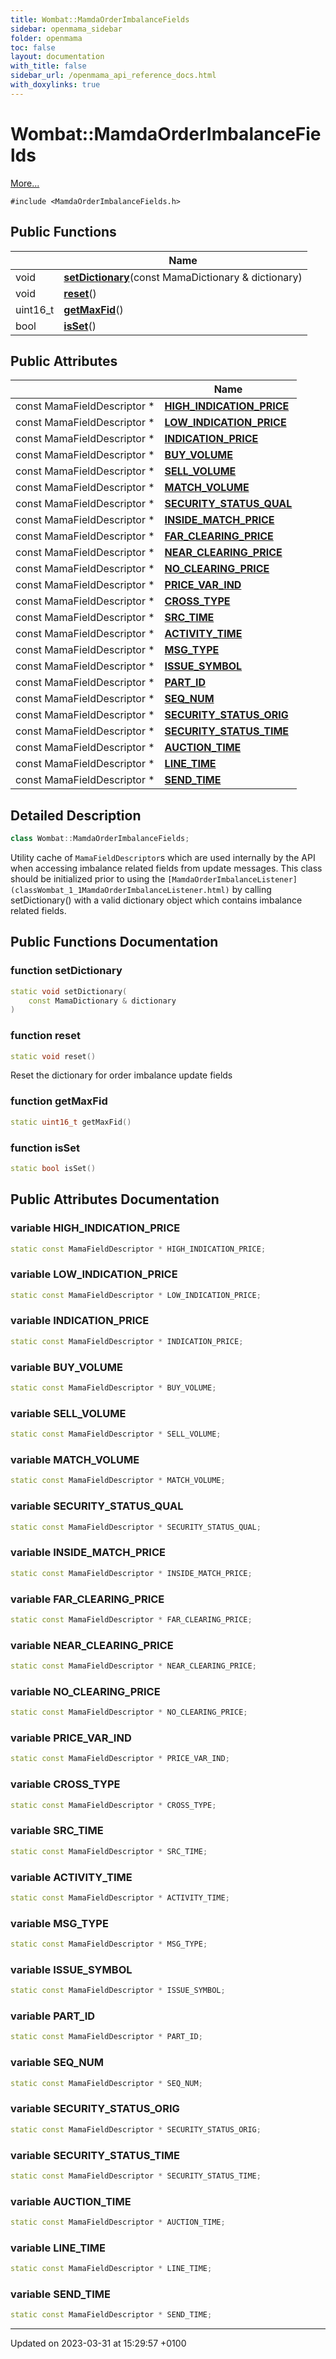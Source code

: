 ```yaml
---
title: Wombat::MamdaOrderImbalanceFields
sidebar: openmama_sidebar
folder: openmama
toc: false
layout: documentation
with_title: false
sidebar_url: /openmama_api_reference_docs.html
with_doxylinks: true
---
```


# Wombat::MamdaOrderImbalanceFields



 [More...](#detailed-description)


`#include <MamdaOrderImbalanceFields.h>`

## Public Functions

|                | Name           |
| -------------- | -------------- |
| void | **[setDictionary](classWombat_1_1MamdaOrderImbalanceFields.html#function-setdictionary)**(const MamaDictionary & dictionary) |
| void | **[reset](classWombat_1_1MamdaOrderImbalanceFields.html#function-reset)**() |
| uint16_t | **[getMaxFid](classWombat_1_1MamdaOrderImbalanceFields.html#function-getmaxfid)**() |
| bool | **[isSet](classWombat_1_1MamdaOrderImbalanceFields.html#function-isset)**() |

## Public Attributes

|                | Name           |
| -------------- | -------------- |
| const MamaFieldDescriptor * | **[HIGH_INDICATION_PRICE](classWombat_1_1MamdaOrderImbalanceFields.html#variable-high-indication-price)**  |
| const MamaFieldDescriptor * | **[LOW_INDICATION_PRICE](classWombat_1_1MamdaOrderImbalanceFields.html#variable-low-indication-price)**  |
| const MamaFieldDescriptor * | **[INDICATION_PRICE](classWombat_1_1MamdaOrderImbalanceFields.html#variable-indication-price)**  |
| const MamaFieldDescriptor * | **[BUY_VOLUME](classWombat_1_1MamdaOrderImbalanceFields.html#variable-buy-volume)**  |
| const MamaFieldDescriptor * | **[SELL_VOLUME](classWombat_1_1MamdaOrderImbalanceFields.html#variable-sell-volume)**  |
| const MamaFieldDescriptor * | **[MATCH_VOLUME](classWombat_1_1MamdaOrderImbalanceFields.html#variable-match-volume)**  |
| const MamaFieldDescriptor * | **[SECURITY_STATUS_QUAL](classWombat_1_1MamdaOrderImbalanceFields.html#variable-security-status-qual)**  |
| const MamaFieldDescriptor * | **[INSIDE_MATCH_PRICE](classWombat_1_1MamdaOrderImbalanceFields.html#variable-inside-match-price)**  |
| const MamaFieldDescriptor * | **[FAR_CLEARING_PRICE](classWombat_1_1MamdaOrderImbalanceFields.html#variable-far-clearing-price)**  |
| const MamaFieldDescriptor * | **[NEAR_CLEARING_PRICE](classWombat_1_1MamdaOrderImbalanceFields.html#variable-near-clearing-price)**  |
| const MamaFieldDescriptor * | **[NO_CLEARING_PRICE](classWombat_1_1MamdaOrderImbalanceFields.html#variable-no-clearing-price)**  |
| const MamaFieldDescriptor * | **[PRICE_VAR_IND](classWombat_1_1MamdaOrderImbalanceFields.html#variable-price-var-ind)**  |
| const MamaFieldDescriptor * | **[CROSS_TYPE](classWombat_1_1MamdaOrderImbalanceFields.html#variable-cross-type)**  |
| const MamaFieldDescriptor * | **[SRC_TIME](classWombat_1_1MamdaOrderImbalanceFields.html#variable-src-time)**  |
| const MamaFieldDescriptor * | **[ACTIVITY_TIME](classWombat_1_1MamdaOrderImbalanceFields.html#variable-activity-time)**  |
| const MamaFieldDescriptor * | **[MSG_TYPE](classWombat_1_1MamdaOrderImbalanceFields.html#variable-msg-type)**  |
| const MamaFieldDescriptor * | **[ISSUE_SYMBOL](classWombat_1_1MamdaOrderImbalanceFields.html#variable-issue-symbol)**  |
| const MamaFieldDescriptor * | **[PART_ID](classWombat_1_1MamdaOrderImbalanceFields.html#variable-part-id)**  |
| const MamaFieldDescriptor * | **[SEQ_NUM](classWombat_1_1MamdaOrderImbalanceFields.html#variable-seq-num)**  |
| const MamaFieldDescriptor * | **[SECURITY_STATUS_ORIG](classWombat_1_1MamdaOrderImbalanceFields.html#variable-security-status-orig)**  |
| const MamaFieldDescriptor * | **[SECURITY_STATUS_TIME](classWombat_1_1MamdaOrderImbalanceFields.html#variable-security-status-time)**  |
| const MamaFieldDescriptor * | **[AUCTION_TIME](classWombat_1_1MamdaOrderImbalanceFields.html#variable-auction-time)**  |
| const MamaFieldDescriptor * | **[LINE_TIME](classWombat_1_1MamdaOrderImbalanceFields.html#variable-line-time)**  |
| const MamaFieldDescriptor * | **[SEND_TIME](classWombat_1_1MamdaOrderImbalanceFields.html#variable-send-time)**  |

## Detailed Description

```cpp
class Wombat::MamdaOrderImbalanceFields;
```


Utility cache of `MamaFieldDescriptor`s which are used internally by the API when accessing imbalance related fields from update messages. This class should be initialized prior to using the `[MamdaOrderImbalanceListener](classWombat_1_1MamdaOrderImbalanceListener.html)` by calling setDictionary() with a valid dictionary object which contains imbalance related fields. 

## Public Functions Documentation

### function setDictionary

```cpp
static void setDictionary(
    const MamaDictionary & dictionary
)
```


### function reset

```cpp
static void reset()
```


Reset the dictionary for order imbalance update fields 


### function getMaxFid

```cpp
static uint16_t getMaxFid()
```


### function isSet

```cpp
static bool isSet()
```


## Public Attributes Documentation

### variable HIGH_INDICATION_PRICE

```cpp
static const MamaFieldDescriptor * HIGH_INDICATION_PRICE;
```


### variable LOW_INDICATION_PRICE

```cpp
static const MamaFieldDescriptor * LOW_INDICATION_PRICE;
```


### variable INDICATION_PRICE

```cpp
static const MamaFieldDescriptor * INDICATION_PRICE;
```


### variable BUY_VOLUME

```cpp
static const MamaFieldDescriptor * BUY_VOLUME;
```


### variable SELL_VOLUME

```cpp
static const MamaFieldDescriptor * SELL_VOLUME;
```


### variable MATCH_VOLUME

```cpp
static const MamaFieldDescriptor * MATCH_VOLUME;
```


### variable SECURITY_STATUS_QUAL

```cpp
static const MamaFieldDescriptor * SECURITY_STATUS_QUAL;
```


### variable INSIDE_MATCH_PRICE

```cpp
static const MamaFieldDescriptor * INSIDE_MATCH_PRICE;
```


### variable FAR_CLEARING_PRICE

```cpp
static const MamaFieldDescriptor * FAR_CLEARING_PRICE;
```


### variable NEAR_CLEARING_PRICE

```cpp
static const MamaFieldDescriptor * NEAR_CLEARING_PRICE;
```


### variable NO_CLEARING_PRICE

```cpp
static const MamaFieldDescriptor * NO_CLEARING_PRICE;
```


### variable PRICE_VAR_IND

```cpp
static const MamaFieldDescriptor * PRICE_VAR_IND;
```


### variable CROSS_TYPE

```cpp
static const MamaFieldDescriptor * CROSS_TYPE;
```


### variable SRC_TIME

```cpp
static const MamaFieldDescriptor * SRC_TIME;
```


### variable ACTIVITY_TIME

```cpp
static const MamaFieldDescriptor * ACTIVITY_TIME;
```


### variable MSG_TYPE

```cpp
static const MamaFieldDescriptor * MSG_TYPE;
```


### variable ISSUE_SYMBOL

```cpp
static const MamaFieldDescriptor * ISSUE_SYMBOL;
```


### variable PART_ID

```cpp
static const MamaFieldDescriptor * PART_ID;
```


### variable SEQ_NUM

```cpp
static const MamaFieldDescriptor * SEQ_NUM;
```


### variable SECURITY_STATUS_ORIG

```cpp
static const MamaFieldDescriptor * SECURITY_STATUS_ORIG;
```


### variable SECURITY_STATUS_TIME

```cpp
static const MamaFieldDescriptor * SECURITY_STATUS_TIME;
```


### variable AUCTION_TIME

```cpp
static const MamaFieldDescriptor * AUCTION_TIME;
```


### variable LINE_TIME

```cpp
static const MamaFieldDescriptor * LINE_TIME;
```


### variable SEND_TIME

```cpp
static const MamaFieldDescriptor * SEND_TIME;
```


-------------------------------

Updated on 2023-03-31 at 15:29:57 +0100